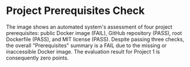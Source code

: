 # Project Prerequisites Check

The image shows an automated system's assessment of four project prerequisites: public Docker image (FAIL), GitHub repository (PASS), root Dockerfile (PASS), and MIT license (PASS). Despite passing three checks, the overall "Prerequisites" summary is a FAIL due to the missing or inaccessible Docker image. The evaluation result for Project 1 is consequently zero points.